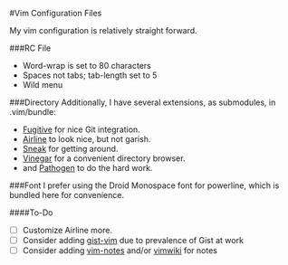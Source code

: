 #Vim Configuration Files

My vim configuration is relatively straight forward.

###RC File
* Word-wrap is set to 80 characters
* Spaces not tabs; tab-length set to 5
* Wild menu

###Directory
Additionally, I have several extensions, as submodules, in .vim/bundle:
* [Fugitive](https://github.com/tpope/vim-fugitive) for nice Git integration.
* [Airline](https://github.com/bling/vim-airline) to look nice, but not garish.
* [Sneak](https://github.com/justinmk/vim-sneak) for getting around.
* [Vinegar](https://github.com/tpope/vim-vinegar) for a convenient directory
  browser.
* and [Pathogen](https://github.com/tpope/vim-pathogen) to do the hard work.

###Font
I prefer using the Droid Monospace font for powerline, which is bundled here for
convenience.

####To-Do
* [ ] Customize Airline more.
* [ ] Consider adding [gist-vim](https://github.com/mattn/gist-vim) due to
  prevalence of Gist at work
* [ ] Consider adding [vim-notes](https://github.com/xolox/vim-notes) and/or
  [vimwiki](https://github.com/vimwiki/vimwiki) for notes
